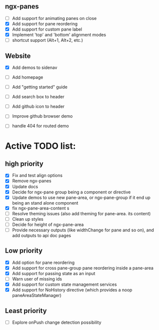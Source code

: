 ## ngx-panes
- [ ] Add support for animating panes on close
- [x] Add support for pane reordering
- [x] Add support for custom pane label
- [x] Implement 'top' and 'bottom' alignment modes
- [ ] shortcut support (Alt+1, Alt+2, etc.)

## Website
- [x] Add demos to sidenav
- [ ] Add homepage
- [ ] Add "getting started" guide
- [ ] Add search box to header
- [ ] Add github icon to header
- [ ] Improve github browser demo
- [ ] handle 404 for routed demo



# Active TODO list:
## high priority
- [x] Fix and test align options
- [x] Remove ngx-panes
- [x] Update docs
- [x] Decide for ngx-pane group being a component or directive
- [x] Update demos to use new pane-area, or ngx-pane-group if it end up being an stand alone component
- [x] fix ngx-pane-area-content s
- [ ] Resolve theming issues (also add theming for pane-area. its content)
- [ ] Clean up styles
- [ ] Decide for height of ngx-pane-area
- [ ] Provide necessary outputs (like widthChange for pane and so on), and add outputs to api doc pages

## Low priority
- [x] Add option for pane reordering
- [x] Add support for cross pane-group pane reordering inside a pane-area
- [x] Add support for passing state as an input
- [ ] Warn user of missing ids
- [x] Add support for custom state management services
- [x] Add support for NoHistory directive (which provides a noop paneAreaStateManager)

## Least priority
- [ ] Explore onPush change detection possibility

